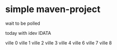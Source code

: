 # simple maven-project

wait to be polled

today with idev IDATA

ville 0
ville 1
ville 2
ville 3
ville 4
ville 6
ville 7
ville 8
